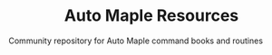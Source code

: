 <h1 align="center">Auto Maple Resources</h1>
Community repository for Auto Maple command books and routines
  
